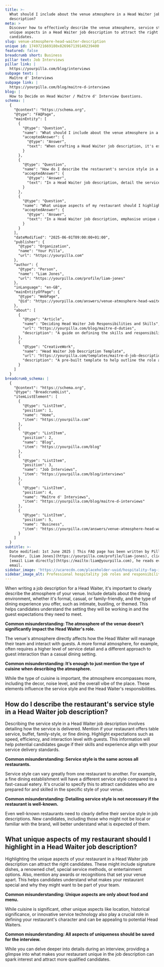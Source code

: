 ```yaml
---
title: >-
  What should I include about the venue atmosphere in a Head Waiter job
  description?
meta: >
  Discover how to effectively describe the venue atmosphere, service style, and
  unique aspects in a Head Waiter job description to attract the right
  candidates.
slug: venue-atmosphere-head-waiter-description
unique id: 1749721669180x826967139140239400
featured: false
breadcrumb short: Business
pillar text: Job Interviews
pillar link: |
  https://yourpilla.com/blog/interviews
subpage text: |
  Maître d' Interviews
subpage link: |
  https://yourpilla.com/blog/maitre-d-interviews
blog: |
  How to Decide on Head Waiter / Maître d' Interview Questions.
schema: |
  {
    "@context": "https://schema.org",
    "@type": "FAQPage",
    "mainEntity": [
      {
        "@type": "Question",
        "name": "What should I include about the venue atmosphere in a Head Waiter job description?",
        "acceptedAnswer": {
          "@type": "Answer",
          "text": "When crafting a Head Waiter job description, it's essential to describe the venue's atmosphere thoroughly. Include details about the dining environment, specifying whether it's formal, casual, or family-friendly. Also, describe the type of dining experience offered, such as intimate, bustling, or themed, to give candidates a clear picture of the setting and the expectations of guests they will cater to."
        }
      },
      {
        "@type": "Question",
        "name": "How do I describe the restaurant's service style in a Head Waiter job description?",
        "acceptedAnswer": {
          "@type": "Answer",
          "text": "In a Head Waiter job description, detail the service style by mentioning how the service is delivered, such as table service, buffet, family-style, or fine dining. Highlight aspects like speed, efficiency, and the level of interaction required with guests to help potential candidates determine if their skills and experience match your service standards."
        }
      },
      {
        "@type": "Question",
        "name": "What unique aspects of my restaurant should I highlight in a Head Waiter job description?",
        "acceptedAnswer": {
          "@type": "Answer",
          "text": "In a Head Waiter job description, emphasise unique aspects of your restaurant like signature dishes, a renowned chef, special service methods, or entertainment options. Mention any awards or recognitions to showcase what sets your venue apart, helping candidates grasp what makes your restaurant special and why they might want to join your team."
        }
      }
    ],
    "dateModified": "2025-06-01T09:00:00+01:00",
    "publisher": {
      "@type": "Organization",
      "name": "Your Pilla",
      "url": "https://yourpilla.com"
    },
    "author": {
      "@type": "Person",
      "name": "Liam Jones",
      "url": "https://yourpilla.com/profile/liam-jones"
    },
    "inLanguage": "en-GB",
    "mainEntityOfPage": {
      "@type": "WebPage",
      "@id": "https://yourpilla.com/answers/venue-atmosphere-head-waiter-description"
    },
    "about": [
      {
        "@type": "Article",
        "name": "Deciding Head Waiter Job Responsibilities and Skills",
        "url": "https://yourpilla.com/blog/maitre-d-duties",
        "description": "A guide on defining the skills and responsibilities needed for a Head Waiter, crucial for crafting effective job descriptions."
      },
      {
        "@type": "CreativeWork",
        "name": "Head Waiter Job Description Template",
        "url": "https://yourpilla.com/templates/maitre-d-job-description",
        "description": "A pre-built template to help outline the role and expectations of a Head Waiter, aiding hospitality businesses in their recruitment processes."
      }
    ]
  }
breadcrumb_schema: |
  {
    "@context": "https://schema.org",
    "@type": "BreadcrumbList",
    "itemListElement": [
      {
        "@type": "ListItem",
        "position": 1,
        "name": "Home",
        "item": "https://yourpilla.com"
      },
      {
        "@type": "ListItem",
        "position": 2,
        "name": "Blog",
        "item": "https://yourpilla.com/blog"
      },
      {
        "@type": "ListItem",
        "position": 3,
        "name": "Job Interviews",
        "item": "https://yourpilla.com/blog/interviews"
      },
      {
        "@type": "ListItem",
        "position": 4,
        "name": "Maître d' Interviews",
        "item": "https://yourpilla.com/blog/maitre-d-interviews"
      },
      {
        "@type": "ListItem",
        "position": 5,
        "name": "Business",
        "item": "https://yourpilla.com/answers/venue-atmosphere-head-waiter-description"
      }
    ]
  }
subtitle: >-
  Date modified: 1st June 2025 | This FAQ page has been written by Pilla
  Founder, [Liam Jones](https://yourpilla.com/profile/liam-jones), click to
  [email Liam directly](https://mailto:liam@yourpilla.com), he reads every
  email.
sidebar_image: 'https://ucarecdn.com/placeholder-uuid/hospitality-faq-image.jpg'
sidebar_image_alt: Professional hospitality job roles and responsibilities
---
```

When writing a job description for a Head Waiter, it's important to clearly describe the atmosphere of your venue. Include details about the dining environment, whether it's formal, casual, or family-friendly, and the type of dining experience you offer, such as intimate, bustling, or themed. This helps candidates understand the setting they will be working in and the guest expectations they need to meet.

**Common misunderstanding: The atmosphere of the venue doesn't significantly impact the Head Waiter's role.**

The venue's atmosphere directly affects how the Head Waiter will manage their team and interact with guests. A more formal atmosphere, for example, often requires a higher level of service detail and a different approach to guest interaction than a casual dining setting.

**Common misunderstanding: It’s enough to just mention the type of cuisine when describing the atmosphere.**

While the type of cuisine is important, the atmosphere encompasses more, including the decor, noise level, and the overall vibe of the place. These elements influence the service style and the Head Waiter's responsibilities.

## How do I describe the restaurant's service style in a Head Waiter job description?

Describing the service style in a Head Waiter job description involves detailing how the service is delivered. Mention if your restaurant offers table service, buffet, family-style, or fine dining. Highlight expectations such as speed, efficiency, and interaction level with guests. This information will help potential candidates gauge if their skills and experience align with your service delivery standards.

**Common misunderstanding: Service style is the same across all restaurants.**

Service style can vary greatly from one restaurant to another. For example, a fine dining establishment will have a different service style compared to a fast-casual eatery. It's crucial to specify this to attract candidates who are prepared for and skilled in the specific style of your venue.

**Common misunderstanding: Detailing service style is not necessary if the restaurant is well-known.**

Even well-known restaurants need to clearly define their service style in job descriptions. New candidates, including those who might not be local or familiar with the brand, will better understand what is expected of them.

## What unique aspects of my restaurant should I highlight in a Head Waiter job description?

Highlighting the unique aspects of your restaurant in a Head Waiter job description can attract the right candidates. These might include signature dishes, a renowned chef, special service methods, or entertainment options. Also, mention any awards or recognitions that set your venue apart. This helps candidates understand what makes your restaurant special and why they might want to be part of your team.

**Common misunderstanding: Unique aspects are only about food and menu.**

While cuisine is significant, other unique aspects like location, historical significance, or innovative service technology also play a crucial role in defining your restaurant's character and can be appealing to potential Head Waiters.

**Common misunderstanding: All aspects of uniqueness should be saved for the interview.**

While you can delve deeper into details during an interview, providing a glimpse into what makes your restaurant unique in the job description can spark interest and attract more qualified candidates.
